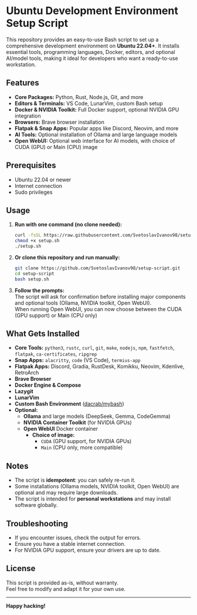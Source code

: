 # Ubuntu Development Environment Setup Script

This repository provides an easy-to-use Bash script to set up a comprehensive development environment on **Ubuntu 22.04+**. It installs essential tools, programming languages, Docker, editors, and optional AI/model tools, making it ideal for developers who want a ready-to-use workstation.

## Features

- **Core Packages:** Python, Rust, Node.js, Git, and more
- **Editors & Terminals:** VS Code, LunarVim, custom Bash setup
- **Docker & NVIDIA Toolkit:** Full Docker support, optional NVIDIA GPU integration
- **Browsers:** Brave browser installation
- **Flatpak & Snap Apps:** Popular apps like Discord, Neovim, and more
- **AI Tools:** Optional installation of Ollama and large language models
- **Open WebUI:** Optional web interface for AI models, with choice of CUDA (GPU) or Main (CPU) image

## Prerequisites

- Ubuntu 22.04 or newer
- Internet connection
- Sudo privileges

## Usage

1. **Run with one command (no clone needed):**
    ```sh
    curl -fsSL https://raw.githubusercontent.com/SvetoslavIvanov98/setup-script/main/setup.sh -o setup.sh
    chmod +x setup.sh
    ./setup.sh
    ```

2. **Or clone this repository and run manually:**
    ```sh
    git clone https://github.com/SvetoslavIvanov98/setup-script.git
    cd setup-script
    bash setup.sh
    ```

3. **Follow the prompts:**  
   The script will ask for confirmation before installing major components and optional tools (Ollama, NVIDIA toolkit, Open WebUI).  
   When running Open WebUI, you can now choose between the CUDA (GPU support) or Main (CPU only)

## What Gets Installed

- **Core Tools:** `python3`, `rustc`, `curl`, `git`, `make`, `nodejs`, `npm`, `fastfetch`, `flatpak`, `ca-certificates`, `ripgrep`
- **Snap Apps:** `alacritty`, `code` (VS Code), `termius-app`
- **Flatpak Apps:** Discord, Gradia, RustDesk, Komikku, Neovim, Kdenlive, RetroArch
- **Brave Browser**
- **Docker Engine & Compose**
- **Lazygit**
- **LunarVim**
- **Custom Bash Environment** ([dacrab/mybash](https://github.com/dacrab/mybash))
- **Optional:**  
  - **Ollama** and large models (DeepSeek, Gemma, CodeGemma)
  - **NVIDIA Container Toolkit** (for NVIDIA GPUs)
  - **Open WebUI** Docker container  
    - **Choice of image:**  
      - `CUDA` (GPU support, for NVIDIA GPUs)  
      - `Main` (CPU only, more compatible)

## Notes

- The script is **idempotent**: you can safely re-run it.
- Some installations (Ollama models, NVIDIA toolkit, Open WebUI) are optional and may require large downloads.
- The script is intended for **personal workstations** and may install software globally.

## Troubleshooting

- If you encounter issues, check the output for errors.
- Ensure you have a stable internet connection.
- For NVIDIA GPU support, ensure your drivers are up to date.

## License

This script is provided as-is, without warranty.  
Feel free to modify and adapt it for your own use.

---
**Happy hacking!**